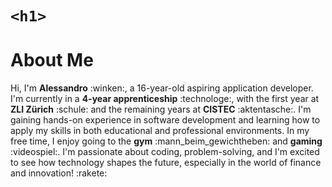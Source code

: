 # `<h1>`
# About Me
Hi, I'm **Alessandro** :winken:, a 16-year-old aspiring application developer. I'm currently in a **4-year apprenticeship** :technologe:, with the first year at **ZLI Zürich** :schule: and the remaining years at **CISTEC** :aktentasche:. I'm gaining hands-on experience in software development and learning how to apply my skills in both educational and professional environments.
In my free time, I enjoy going to the **gym** :mann_beim_gewichtheben: and **gaming** :videospiel:. I'm passionate about coding, problem-solving, and I'm excited to see how technology shapes the future, especially in the world of finance and innovation! :rakete: 
